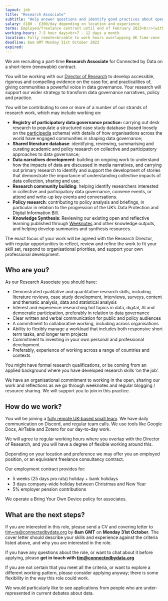 ```yaml
---
layout: job
title: "Research Associate"
subtitle: "Help answer questions and identify good practices about open, collective and participatory data governance"
salary: £100 - £300/day depending on location and experience
terms: Employed/freelance contract until end of February 2023<br/>(with possibility of renewal)
working-hours: 7.5 hour days<br>7 - 12 days a month
location: Fully remote<br>able to work hours overlapping UK time-zone
deadline: 8am GMT Monday 31st October 2022
expired: 
---
```


We are recruiting a part-time **Research Associate** for Connected by Data on a short-term (renewable) contract. 

You will be working with our [Director of Research](https://connectedbydata.org/team/tim-davies) to develop accessible, rigorous and compelling evidence on the case for, and practicalities of, giving communities a powerful voice in data governance. Your research will support our wider strategy to transform data governance narratives, policy and practice.

You will be contributing to one or more of a number of our strands of research work, which may include working on: 

* **Registry of participatory data governance practice:** carrying out desk research to populate a structured case study database (based loosely on the [participedia](https://participedia.net/) schema) with details of how organisations across the world have engaged communities in shaping data governance; 
* **Shared literature database**: identifying, reviewing, summarising and curating academic and policy research on collective and participatory approaches to data governance; 
* **Data narratives development**: building on ongoing work to understand how the impacts of data are discussed in media narratives, and carrying out primary research to identify and support the development of stories that demonstrate the importance of understanding collective impacts of data collection, sharing and use; 
* **Research community building**: helping identify researchers interested in collective and participatory data governance, convene events, or attend and write-up key events and conversations.  
* **Policy research**: contributing to policy analysis and briefings, in particular in relation to the progression of the UK’s Data Protection and Digital Information Bill.  
* **Knowledge Synthesis**: Reviewing our existing open and reflective learning published through [Weeknotes](https://connectedbydata.org/blog#weeknotes) and other knowledge outputs, and helping develop summaries and synthesis resources.

The exact focus of your work will be agreed with the Research Director, with regular opportunities to reflect, review and refine the work to fit your skill set, respond to organisational priorities, and support your own professional development. 


## Who are you?

As our Research Associate you should have:

* Demonstrated qualitative and quantitative research skills, including literature reviews, case study development, interviews, surveys, content and thematic analysis, data and statistical analysis
* Interest and experience researching hot topics in data, digital, AI and democratic participation, preferably in relation to data governance
* Clear written and verbal communication for public and policy audiences
* A commitment to collaborative working, including across organisations
* Ability to flexibly manage a workload that includes both responsive short term tasks, and longer term projects
* Commitment to investing in your own personal and professional development
* Preferably, experience of working across a range of countries and contexts

You might have formal research qualifications, or be coming from an applied background where you have developed research skills ‘on the job’. 

We have an organisational commitment to working in the open, sharing our work and reflections as we go through weeknotes and regular blogging / resource sharing. We will support you to join in this practice. 


## How do we work?

You will be joining a [fully remote UK-based small team](http://localhost:4000/about#team). We have daily communication on Discord, and regular team calls. We use tools like Google Docs, AirTable and Zotero for our day-to-day work. 

We will agree to regular working hours where you overlap with the Director of Research, and you will have a degree of flexible working around this. 

Depending on your location and preference we may offer you an employed position, or an equivalent freelance consultancy contract. 

Our employment contract provides for:

* 5 weeks (25 days pro rata) holiday + bank holidays
* 3 days company-wide holiday between Christmas and New Year
* 5% employer pension contributions

We operate a Bring Your Own Device policy for associates. 


## What are the next steps?

If you are interested in this role, please send a CV and covering letter to tim+ra@connectedbydata.org by **8am GMT** on **Monday 31st October**. The cover letter should describe your skills and experience against the criteria listed above, and why you are interested in the role.

If you have any questions about the role, or want to chat about it before applying, please **get in touch with tim@connectedbydata.org**

If you are not certain that you meet all the criteria, or want to explore a different working pattern, please consider applying anyway; there is some flexibility in the way this role could work. 

We would particularly like to see applications from people who are under-represented in current debates about data.

